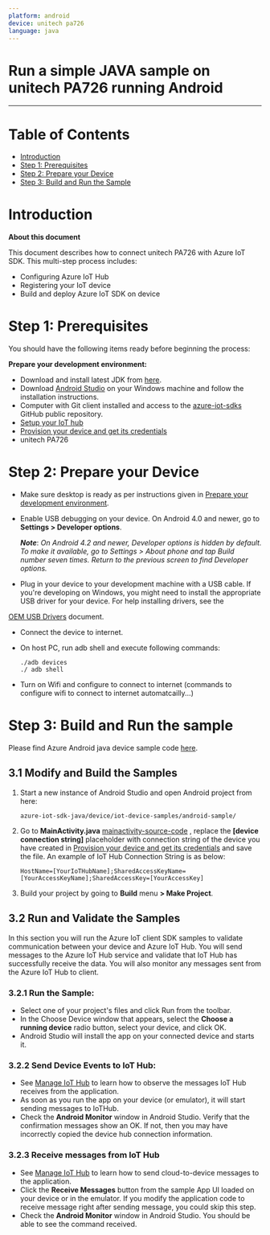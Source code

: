 ```yaml
---
platform: android
device: unitech pa726
language: java
---
```


Run a simple JAVA sample on unitech PA726 running Android
===
---

# Table of Contents

-   [Introduction](#Introduction)
-   [Step 1: Prerequisites](#Prerequisites)
-   [Step 2: Prepare your Device](#PrepareDevice)
-   [Step 3: Build and Run the Sample](#Build)

<a name="Introduction"></a>
# Introduction

**About this document**

This document describes how to connect unitech PA726 with Azure IoT SDK. This multi-step process includes:

-   Configuring Azure IoT Hub
-   Registering your IoT device
-   Build and deploy Azure IoT SDK on device

<a name="Prerequisites"></a>
# Step 1: Prerequisites

You should have the following items ready before beginning the process:

<a name="Setup_DevEnv"></a>
**Prepare your development environment:**

-   Download and install latest JDK from [here](<http://www.oracle.com/technetwork/java/javase/downloads/index.html>).
-   Download [Android Studio](<https://developer.android.com/studio/index.html>) on your Windows machine and follow the installation instructions.
-   Computer with Git client installed and access to the [azure-iot-sdks](https://github.com/Azure/azure-iot-sdks) GitHub public repository.
-   [Setup your IoT hub][lnk-setup-iot-hub]
-   [Provision your device and get its credentials][lnk-manage-iot-hub]
-   unitech PA726

<a name="PrepareDevice"></a>
# Step 2: Prepare your Device

-   Make sure desktop is ready as per instructions given in [Prepare your development environment](#Setup_DevEnv).

-   Enable USB debugging on your device. On Android 4.0 and newer, go to **Settings > Developer options**.

    ***Note***: *On Android 4.2 and newer, Developer options is hidden by default. To make it available, go to Settings > About phone and tap Build number seven times. Return to the previous screen to find Developer options.*

-   Plug in your device to your development machine with a USB cable. If you're developing on Windows, you might need to install the appropriate USB driver for your device. For help installing drivers, see the

[OEM USB Drivers](<https://developer.android.com/studio/run/oem-usb.html>) document.

-   Connect the device to internet.

-   On host PC, run adb shell and execute following commands:

        ./adb devices
        ./ adb shell


-   Turn on Wifi and configure to connect to internet (commands to configure wifi to connect to internet automatcailly...)

<a name="Build"></a>

# Step 3: Build and Run the sample
Please find Azure Android java device sample code [here][android-sample-code].

<a name="Step_3_1"></a>
## 3.1 Modify and Build the Samples 

1.  Start a new instance of Android Studio and open Android project from here:
        
        azure-iot-sdk-java/device/iot-device-samples/android-sample/
		
2.  Go to **MainActivity.java** [mainactivity-source-code] , replace the **[device connection string]** placeholder with connection string of the device you have created in [Provision your device and get its credentials][lnk-manage-iot-hub] and save the file.  An example of IoT Hub Connection String is as below:

        HostName=[YourIoTHubName];SharedAccessKeyName=[YourAccessKeyName];SharedAccessKey=[YourAccessKey]
		 
3.  Build your project by going to **Build** menu **> Make Project**.

<a name="Step_3_2"></a>
## 3.2 Run and Validate the Samples

In this section you will run the Azure IoT client SDK samples to validate
communication between your device and Azure IoT Hub. You will send messages to the Azure IoT Hub service and validate that IoT Hub has successfully receive the data. You will also monitor any messages sent from the Azure IoT Hub to client.

<a name="Step_3_2_1"></a>
### 3.2.1 Run the Sample:

-   Select one of your project's files and click Run  from the toolbar.
-   In the Choose Device window that appears, select the **Choose a running device** radio button, select your device, and click OK.
-   Android Studio will install the app on your connected device and starts it.

<a name="Step_3_2_2"></a>
### 3.2.2 Send Device Events to IoT Hub:

-   See [Manage IoT Hub][lnk-manage-iot-hub] to learn how to observe the messages IoT Hub receives from the application.
-   As soon as you run the app on your device (or emulator), it will start sending messages to IoTHub.
-   Check the **Android Monitor** window  in Android Studio. Verify that the confirmation messages show an OK. If not, then you may have incorrectly copied the device hub connection information.

<a name="Step_3_2_3"></a>
### 3.2.3 Receive messages from IoT Hub

-   See [Manage IoT Hub][lnk-manage-iot-hub] to learn how to send cloud-to-device messages to the application.
-   Click the **Receive Messages** button from the sample App UI loaded on your device or in the emulator. If you modify the application code to receive message right after sending message, you could skip this step.
-   Check the **Android Monitor** window in Android Studio. You should be able to see the command received.


[lnk-setup-iot-hub]: https://catalog.azureiotsuite.com/docs?title=Azure/azure-iot-device-ecosystem/setup_iothub
[lnk-manage-iot-hub]: https://catalog.azureiotsuite.com/docs?title=Azure/azure-iot-device-ecosystem/manage_iot_hub
[android-sample-code]: https://github.com/Azure/azure-iot-sdk-java/tree/master/device/iot-device-samples/android-sample
[mainactivity-source-code]: https://github.com/Azure/azure-iot-sdk-java/blob/master/device/iot-device-samples/android-sample/app/src/main/java/com/iothub/azure/microsoft/com/androidsample/MainActivity.java